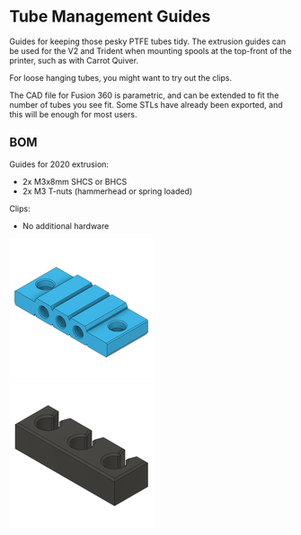 # Tube Management Guides

Guides for keeping those pesky PTFE tubes tidy.
The extrusion guides can be used for the V2 and Trident when mounting spools at the top-front of the printer, such as with Carrot Quiver.

For loose hanging tubes, you might want to try out the clips.

The CAD file for Fusion 360 is parametric, and can be extended to fit the number of tubes you see fit.
Some STLs have already been exported, and this will be enough for most users.

## BOM
Guides for 2020 extrusion:
* 2x M3x8mm SHCS or BHCS
* 2x M3 T-nuts (hammerhead or spring loaded)

Clips:
* No additional hardware

![Render](Assets/2020_guide.png)
![Render](Assets/tube_clip.png)

